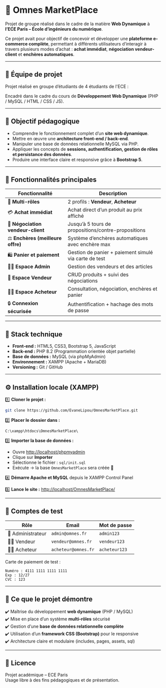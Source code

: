 # 🛒 Omnes MarketPlace

Projet de groupe réalisé dans le cadre de la matière **Web Dynamique** à **l’ECE Paris – École d’ingénieurs du numérique**.

Ce projet avait pour objectif de concevoir et développer une **plateforme e-commerce complète**, permettant à différents utilisateurs d’interagir à travers plusieurs modes d’achat : **achat immédiat**, **négociation vendeur-client** et **enchères automatiques**.

---

## 👥 Équipe de projet
Projet réalisé en groupe d’étudiants de 4 étudiants de l'ECE :

Encadré dans le cadre du cours de **Développement Web Dynamique** (PHP / MySQL / HTML / CSS / JS).

---

## 🎯 Objectif pédagogique

- Comprendre le fonctionnement complet d’un **site web dynamique**.  
- Mettre en œuvre une **architecture front-end / back-end**.  
- Manipuler une base de données relationnelle MySQL via PHP.  
- Appliquer les concepts de **sessions, authentification, gestion de rôles et persistance des données**.  
- Produire une interface claire et responsive grâce à **Bootstrap 5**.

---

## 🧩 Fonctionnalités principales

| Fonctionnalité | Description |
|----------------|-------------|
| 👥 **Multi-rôles** | 2 profils : **Vendeur**, **Acheteur** |
| 💳 **Achat immédiat** | Achat direct d’un produit au prix affiché |
| 💬 **Négociation vendeur-client** | Jusqu’à 5 tours de propositions/contre-propositions |
| ⚖️ **Enchères (meilleure offre)** | Système d’enchères automatiques avec enchère max |
| 🛍️ **Panier et paiement** | Gestion de panier + paiement simulé via carte de test |
| 🧑‍💼 **Espace Admin** | Gestion des vendeurs et des articles |
| 🧾 **Espace Vendeur** | CRUD produits + suivi des négociations |
| 👩‍💻 **Espace Acheteur** | Consultation, négociation, enchères et panier |
| 🔒 **Connexion sécurisée** | Authentification + hachage des mots de passe |

---

## 🧱 Stack technique

- **Front-end :** HTML5, CSS3, Bootstrap 5, JavaScript  
- **Back-end :** PHP 8.2 (Programmation orientée objet partielle)  
- **Base de données :** MySQL (via phpMyAdmin)  
- **Environnement :** XAMPP (Apache + MariaDB)  
- **Versioning :** Git / GitHub

---

## ⚙️ Installation locale (XAMPP)

1️⃣ **Cloner le projet :**
```bash
git clone https://github.com/EvaneLipou/OmnesMarketPlace.git
```

2️⃣ **Placer le dossier dans :**
```
C:\xampp\htdocs\OmnesMarketPlace\
```

3️⃣ **Importer la base de données :**
- Ouvre [http://localhost/phpmyadmin](http://localhost/phpmyadmin)
- Clique sur **Importer**
- Sélectionne le fichier : `sql/init.sql`
- Exécute → la base `OmnesMarketPlace` sera créée 🎉

4️⃣ **Démarre Apache et MySQL** depuis le XAMPP Control Panel

5️⃣ **Lance le site :**
[http://localhost/OmnesMarketPlace/](http://localhost/OmnesMarketPlace/)

---

## 👤 Comptes de test

| Rôle | Email | Mot de passe |
|------|--------|--------------|
| 👑 Administrateur | `admin@omnes.fr` | `admin123` |
| 🧑‍💼 Vendeur | `vendeur@omnes.fr` | `vendeur123` |
| 👩‍🛒 Acheteur | `acheteur@omnes.fr` | `acheteur123` |

Carte de paiement de test :
```
Numéro : 4111 1111 1111 1111
Exp : 12/27
CVC : 123
```

---

## 🧠 Ce que le projet démontre

✔️ Maîtrise du développement **web dynamique** (PHP / MySQL)  
✔️ Mise en place d’un système **multi-rôles** sécurisé  
✔️ Gestion d’une **base de données relationnelle complète**  
✔️ Utilisation d’un **framework CSS (Bootstrap)** pour le responsive  
✔️ Architecture claire et modulaire (includes, pages, assets, sql)

---

## 📜 Licence

Projet académique – ECE Paris  
Usage libre à des fins pédagogiques et de présentation.
